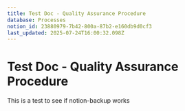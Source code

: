 ```yaml
---
title: Test Doc - Quality Assurance Procedure
database: Processes
notion_id: 23880979-7b42-800a-87b2-e160db9d0cf3
last_updated: 2025-07-24T16:00:32.098Z
---
```


# Test Doc - Quality Assurance Procedure


This is a test to see if notion-backup works

